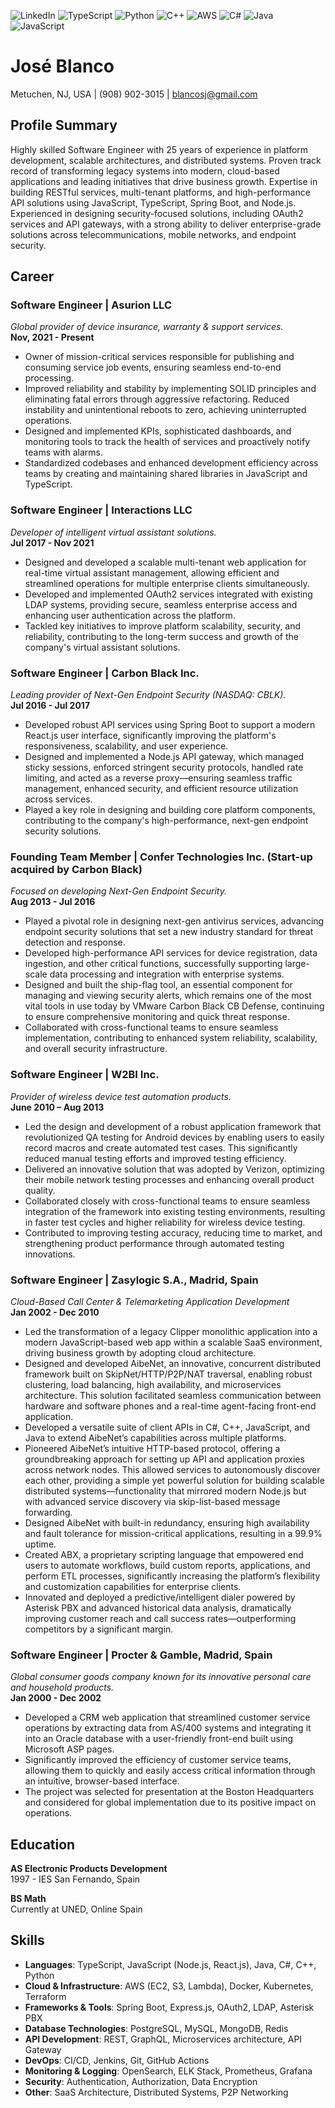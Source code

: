 ![LinkedIn](https://img.shields.io/badge/linkedin-%230077B5.svg?style=for-the-badge&logo=linkedin&logoColor=white)
![TypeScript](https://img.shields.io/badge/typescript-%23007ACC.svg?style=for-the-badge&logo=typescript&logoColor=white)
![Python](https://img.shields.io/badge/python-3670A0?style=for-the-badge&logo=python&logoColor=ffdd54)
![C++](https://img.shields.io/badge/c++-%2300599C.svg?style=for-the-badge&logo=c%2B%2B&logoColor=white)
![AWS](https://img.shields.io/badge/AWS-%23FF9900.svg?style=for-the-badge&logo=amazon-aws&logoColor=white)
![C#](https://img.shields.io/badge/c%23-%23239120.svg?style=for-the-badge&logo=csharp&logoColor=white)
![Java](https://img.shields.io/badge/java-%23ED8B00.svg?style=for-the-badge&logo=openjdk&logoColor=white)
![JavaScript](https://img.shields.io/badge/javascript-%23323330.svg?style=for-the-badge&logo=javascript&logoColor=%23F7DF1E)

# José Blanco  
Metuchen, NJ, USA | (908) 902-3015 | blancosj@gmail.com

## Profile Summary
Highly skilled Software Engineer with 25 years of experience in platform development, scalable architectures, and distributed systems. Proven track record of transforming legacy systems into modern, cloud-based applications and leading initiatives that drive business growth. Expertise in building RESTful services, multi-tenant platforms, and high-performance API solutions using JavaScript, TypeScript, Spring Boot, and Node.js. Experienced in designing security-focused solutions, including OAuth2 services and API gateways, with a strong ability to deliver enterprise-grade solutions across telecommunications, mobile networks, and endpoint security.
 
## Career

### Software Engineer | Asurion LLC  
*Global provider of device insurance, warranty & support services.*  
**Nov, 2021 - Present**  
- Owner of mission-critical services responsible for publishing and consuming service job events, ensuring seamless end-to-end processing.  
- Improved reliability and stability by implementing SOLID principles and eliminating fatal errors through aggressive refactoring. Reduced instability and unintentional reboots to zero, achieving uninterrupted operations.  
- Designed and implemented KPIs, sophisticated dashboards, and monitoring tools to track the health of services and proactively notify teams with alarms.  
- Standardized codebases and enhanced development efficiency across teams by creating and maintaining shared libraries in JavaScript and TypeScript.  

### Software Engineer | Interactions LLC  
*Developer of intelligent virtual assistant solutions.*  
**Jul 2017 - Nov 2021**  
- Designed and developed a scalable multi-tenant web application for real-time virtual assistant management, allowing efficient and streamlined operations for multiple enterprise clients simultaneously.  
- Developed and implemented OAuth2 services integrated with existing LDAP systems, providing secure, seamless enterprise access and enhancing user authentication across the platform.  
- Tackled key initiatives to improve platform scalability, security, and reliability, contributing to the long-term success and growth of the company's virtual assistant solutions.  

### Software Engineer | Carbon Black Inc.  
*Leading provider of Next-Gen Endpoint Security (NASDAQ: CBLK).*  
**Jul 2016 - Jul 2017**  
- Developed robust API services using Spring Boot to support a modern React.js user interface, significantly improving the platform's responsiveness, scalability, and user experience.  
- Designed and implemented a Node.js API gateway, which managed sticky sessions, enforced stringent security protocols, handled rate limiting, and acted as a reverse proxy—ensuring seamless traffic management, enhanced security, and efficient resource utilization across services.  
- Played a key role in designing and building core platform components, contributing to the company's high-performance, next-gen endpoint security solutions.  

### Founding Team Member | Confer Technologies Inc. (Start-up acquired by Carbon Black)  
*Focused on developing Next-Gen Endpoint Security.*  
**Aug 2013 - Jul 2016**  
- Played a pivotal role in designing next-gen antivirus services, advancing endpoint security solutions that set a new industry standard for threat detection and response.  
- Developed high-performance API services for device registration, data ingestion, and other critical functions, successfully supporting large-scale data processing and integration with enterprise systems.  
- Designed and built the ship-flag tool, an essential component for managing and viewing security alerts, which remains one of the most vital tools in use today by VMware Carbon Black CB Defense, continuing to ensure comprehensive monitoring and quick threat response.  
- Collaborated with cross-functional teams to ensure seamless implementation, contributing to enhanced system reliability, scalability, and overall security infrastructure.  

### Software Engineer | W2BI Inc.  
*Provider of wireless device test automation products.*  
**June 2010 – Aug 2013**  
- Led the design and development of a robust application framework that revolutionized QA testing for Android devices by enabling users to easily record macros and create automated test cases. This significantly reduced manual testing efforts and improved testing efficiency.  
- Delivered an innovative solution that was adopted by Verizon, optimizing their mobile network testing processes and enhancing overall product quality.  
- Collaborated closely with cross-functional teams to ensure seamless integration of the framework into existing testing environments, resulting in faster test cycles and higher reliability for wireless device testing.  
- Contributed to improving testing accuracy, reducing time to market, and strengthening product performance through automated testing innovations.  

### Software Engineer | Zasylogic S.A., Madrid, Spain  
*Cloud-Based Call Center & Telemarketing Application Development*  
**Jan 2002 - Dec 2010**  
- Led the transformation of a legacy Clipper monolithic application into a modern JavaScript-based web app within a scalable SaaS environment, driving business growth by adopting cloud architecture.  
- Designed and developed AibeNet, an innovative, concurrent distributed framework built on SkipNet/HTTP/P2P/NAT traversal, enabling robust clustering, load balancing, high availability, and microservices architecture. This solution facilitated seamless communication between hardware and software phones and a real-time agent-facing front-end application.  
- Developed a versatile suite of client APIs in C#, C++, JavaScript, and Java to extend AibeNet’s capabilities across multiple platforms.  
- Pioneered AibeNet’s intuitive HTTP-based protocol, offering a groundbreaking approach for setting up API and application proxies across network nodes. This allowed services to autonomously discover each other, providing a simple yet powerful solution for building scalable distributed systems—functionality that mirrored modern Node.js but with advanced service discovery via skip-list-based message forwarding.  
- Designed AibeNet with built-in redundancy, ensuring high availability and fault tolerance for mission-critical applications, resulting in a 99.9% uptime.  
- Created ABX, a proprietary scripting language that empowered end users to automate workflows, build custom reports, applications, and perform ETL processes, significantly increasing the platform’s flexibility and customization capabilities for enterprise clients.  
- Innovated and deployed a predictive/intelligent dialer powered by Asterisk PBX and advanced historical data analysis, dramatically improving customer reach and call success rates—outperforming competitors by a significant margin.  

### Software Engineer | Procter & Gamble, Madrid, Spain  
*Global consumer goods company known for its innovative personal care and household products.*  
**Jan 2000 - Dec 2002**  
- Developed a CRM web application that streamlined customer service operations by extracting data from AS/400 systems and integrating it into an Oracle database with a user-friendly front-end built using Microsoft ASP pages.  
- Significantly improved the efficiency of customer service teams, allowing them to quickly and easily access critical information through an intuitive, browser-based interface.  
- The project was selected for presentation at the Boston Headquarters and considered for global implementation due to its positive impact on operations.  

## Education  
**AS Electronic Products Development**  
1997 - IES San Fernando, Spain  

**BS Math**  
Currently at UNED, Online Spain  

## Skills  
- **Languages**: TypeScript, JavaScript (Node.js, React.js), Java, C#, C++, Python  
- **Cloud & Infrastructure**: AWS (EC2, S3, Lambda), Docker, Kubernetes, Terraform  
- **Frameworks & Tools**: Spring Boot, Express.js, OAuth2, LDAP, Asterisk PBX  
- **Database Technologies**: PostgreSQL, MySQL, MongoDB, Redis  
- **API Development**: REST, GraphQL, Microservices architecture, API Gateway  
- **DevOps**: CI/CD, Jenkins, Git, GitHub Actions  
- **Monitoring & Logging**: OpenSearch, ELK Stack, Prometheus, Grafana  
- **Security**: Authentication, Authorization, Data Encryption  
- **Other**: SaaS Architecture, Distributed Systems, P2P Networking
